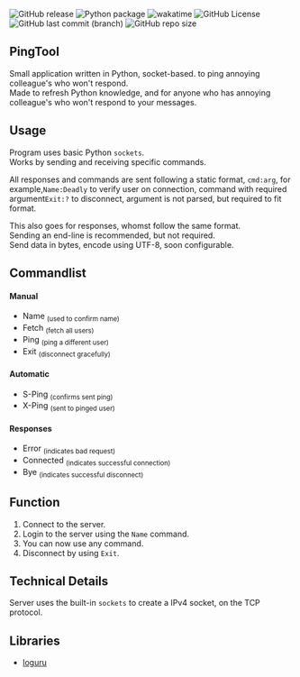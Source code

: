 ![GitHub release](https://img.shields.io/github/v/release/DeadlyFirex/PingTool)
![Python package](https://github.com/DeadlyFirex/PingTool/actions/workflows/pylint.yml/badge.svg)
![wakatime](https://wakatime.com/badge/user/a56c956d-565b-4ddd-a43e-fb7d155c4232/project/e919eb0d-9447-46a2-a32f-107ff8f939c4.svg)
![GitHub License](https://img.shields.io/github/license/DeadlyFirex/PingTool)
![GitHub last commit (branch)](https://img.shields.io/github/last-commit/DeadlyFirex/PingTool/main)
![GitHub repo size](https://img.shields.io/github/repo-size/DeadlyFirex/PingTool)

## PingTool
Small application written in Python, socket-based. to ping annoying colleague's who won't respond.\
Made to refresh Python knowledge, and for anyone who has annoying colleague's who won't respond to your messages.

## Usage
Program uses basic Python `sockets`.\
Works by sending and receiving specific commands.

All responses and commands are sent following a static format, `cmd:arg`, 
for example,`Name:Deadly` to verify user on connection, 
command with required argument`Exit:?` to disconnect, argument is not parsed, but required to fit format.

This also goes for responses, whomst follow the same format.\
Sending an end-line is recommended, but not required.\
Send data in bytes, encode using UTF-8, soon configurable.

## Commandlist
#### Manual
- Name <sub>(used to confirm name)</sub>
- Fetch <sub>(fetch all users)</sub>
- Ping <sub>(ping a different user)</sub>
- Exit <sub>(disconnect gracefully)</sub>
#### Automatic
- S-Ping <sub>(confirms sent ping)</sub>
- X-Ping <sub>(sent to pinged user)</sub>
#### Responses
- Error <sub>(indicates bad request)</sub>
- Connected <sub>(indicates successful connection)</sub>
- Bye <sub>(indicates successful disconnect)</sub>

## Function
1. Connect to the server.
2. Login to the server using the `Name` command.
3. You can now use any command.
4. Disconnect by using `Exit`.

## Technical Details
Server uses the built-in `sockets` to create a IPv4 socket, on the TCP protocol.

## Libraries
- [loguru](https://github.com/Delgan/loguru)